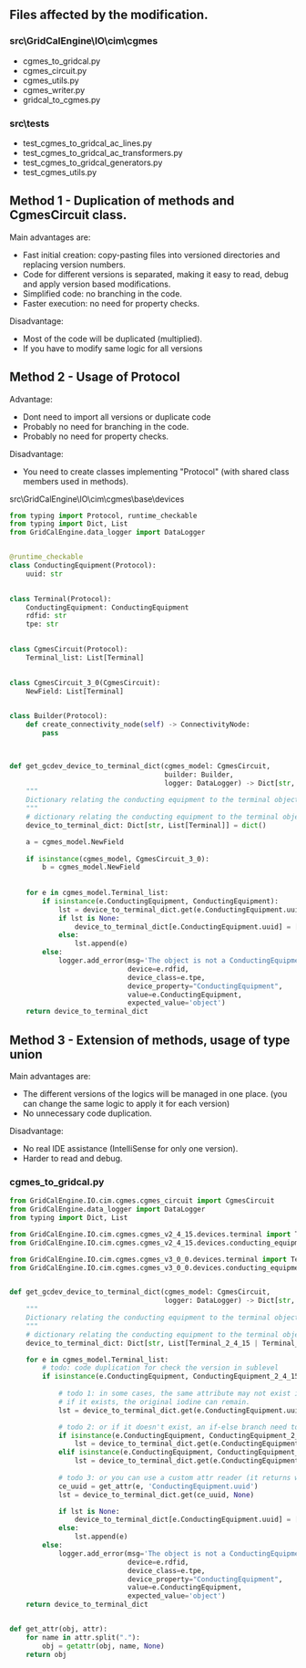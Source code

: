 ## Files affected by the modification.

### src\GridCalEngine\IO\cim\cgmes
- cgmes_to_gridcal.py
- cgmes_circuit.py
- cgmes_utils.py
- cgmes_writer.py
- gridcal_to_cgmes.py

### src\tests
- test_cgmes_to_gridcal_ac_lines.py
- test_cgmes_to_gridcal_ac_transformers.py
- test_cgmes_to_gridcal_generators.py
- test_cgmes_utils.py

## Method 1 - Duplication of methods and CgmesCircuit class.
Main advantages are:

- Fast initial creation: copy-pasting files into versioned directories and replacing version numbers.
- Code for different versions is separated, making it easy to read, debug and apply version based modifications.
- Simplified code: no branching in the code.
- Faster execution: no need for property checks.

Disadvantage:
- Most of the code will be duplicated (multiplied).
- If you have to modify same logic for all versions 


## Method 2 - Usage of Protocol
Advantage:
- Dont need to import all versions or duplicate code
- Probably no need for branching in the code.
- Probably no need for property checks.

Disadvantage:
- You need to create classes implementing "Protocol" (with shared class members used in methods).

src\GridCalEngine\IO\cim\cgmes\base\devices
```python
from typing import Protocol, runtime_checkable
from typing import Dict, List
from GridCalEngine.data_logger import DataLogger


@runtime_checkable
class ConductingEquipment(Protocol):
    uuid: str    
    

class Terminal(Protocol):
    ConductingEquipment: ConductingEquipment
    rdfid: str
    tpe: str
    

class CgmesCircuit(Protocol):
    Terminal_list: List[Terminal]
    

class CgmesCircuit_3_0(CgmesCircuit):
    NewField: List[Terminal]

    
class Builder(Protocol):
    def create_connectivity_node(self) -> ConnectivityNode:
        pass
        


def get_gcdev_device_to_terminal_dict(cgmes_model: CgmesCircuit,
                                      builder: Builder,
                                      logger: DataLogger) -> Dict[str, List[Terminal]]:
    """
    Dictionary relating the conducting equipment to the terminal object(s)
    """
    # dictionary relating the conducting equipment to the terminal object
    device_to_terminal_dict: Dict[str, List[Terminal]] = dict()

    a = cgmes_model.NewField
    
    if isinstance(cgmes_model, CgmesCircuit_3_0):
        b = cgmes_model.NewField
        
    
    for e in cgmes_model.Terminal_list:
        if isinstance(e.ConductingEquipment, ConductingEquipment):
            lst = device_to_terminal_dict.get(e.ConductingEquipment.uuid, None)
            if lst is None:
                device_to_terminal_dict[e.ConductingEquipment.uuid] = [e]
            else:
                lst.append(e)
        else:
            logger.add_error(msg='The object is not a ConductingEquipment',
                             device=e.rdfid,
                             device_class=e.tpe,
                             device_property="ConductingEquipment",
                             value=e.ConductingEquipment,
                             expected_value='object')
    return device_to_terminal_dict


```


## Method 3 - Extension of methods, usage of type union
Main advantages are:
- The different versions of the logics will be managed in one place. (you can change the same logic to apply it for each version)
- No unnecessary code duplication.

Disadvantage:
- No real IDE assistance (IntelliSense for only one version).
- Harder to read and debug.

### cgmes_to_gridcal.py

```python
from GridCalEngine.IO.cim.cgmes.cgmes_circuit import CgmesCircuit
from GridCalEngine.data_logger import DataLogger
from typing import Dict, List

from GridCalEngine.IO.cim.cgmes.cgmes_v2_4_15.devices.terminal import Terminal as Terminal_2_4_15
from GridCalEngine.IO.cim.cgmes.cgmes_v2_4_15.devices.conducting_equipment import ConductingEquipment as ConductingEquipment_2_4_15

from GridCalEngine.IO.cim.cgmes.cgmes_v3_0_0.devices.terminal import Terminal as Terminal_3_0_0
from GridCalEngine.IO.cim.cgmes.cgmes_v3_0_0.devices.conducting_equipment import ConductingEquipment as ConductingEquipment_3_0_0


def get_gcdev_device_to_terminal_dict(cgmes_model: CgmesCircuit,
                                      logger: DataLogger) -> Dict[str, List[Terminal_2_4_15 | Terminal_3_0_0]]:
    """
    Dictionary relating the conducting equipment to the terminal object(s)
    """
    # dictionary relating the conducting equipment to the terminal object
    device_to_terminal_dict: Dict[str, List[Terminal_2_4_15 | Terminal_3_0_0]] = dict()

    for e in cgmes_model.Terminal_list:
        # todo: code duplication for check the version in sublevel
        if isinstance(e.ConductingEquipment, ConductingEquipment_2_4_15) or isinstance(e.ConductingEquipment,
                                                                                       ConductingEquipment_3_0_0):
            # todo 1: in some cases, the same attribute may not exist in every version
            # if it exists, the original iodine can remain.
            lst = device_to_terminal_dict.get(e.ConductingEquipment.uuid, None)  

            # todo 2: or if it doesn't exist, an if-else branch need to be created 
            if isinstance(e.ConductingEquipment, ConductingEquipment_2_4_15):
                lst = device_to_terminal_dict.get(e.ConductingEquipment.uuid, None)
            elif isinstance(e.ConductingEquipment, ConductingEquipment_3_0_0):
                lst = device_to_terminal_dict.get(e.ConductingEquipment.uuid, None) # read the uuid from somewhere else 
            
            # todo 3: or you can use a custom attr reader (it returns with None if the attr doesn't exist):
            ce_uuid = get_attr(e, 'ConductingEquipment.uuid')
            lst = device_to_terminal_dict.get(ce_uuid, None)

            if lst is None:
                device_to_terminal_dict[e.ConductingEquipment.uuid] = [e]
            else:
                lst.append(e)
        else:
            logger.add_error(msg='The object is not a ConductingEquipment',
                             device=e.rdfid,
                             device_class=e.tpe,
                             device_property="ConductingEquipment",
                             value=e.ConductingEquipment,
                             expected_value='object')
    return device_to_terminal_dict


def get_attr(obj, attr):
    for name in attr.split("."):
        obj = getattr(obj, name, None)
    return obj
```

